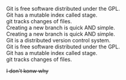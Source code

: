 Git is free software distributed under the GPL.  
Git has a mutable index called stage.  
git tracks changes of files.  
Creating a new branch is quick AND simple.  
Creating a new branch is quick AND simple.  
Git is a distributed version control system.   
Git is free software distributed under the GPL.  
Git has a mutable index called stage.  
git tracks changes of files.  

~~I don't konw why~~
